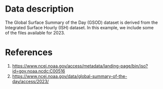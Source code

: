 # Data description

The Global Surface Summary of the Day (GSOD) dataset is derived from the Integrated Surface Hourly (ISH) dataset. 
In this example, we include some of the files available for 2023.

# References

1. https://www.ncei.noaa.gov/access/metadata/landing-page/bin/iso?id=gov.noaa.ncdc:C00516
2. https://www.ncei.noaa.gov/data/global-summary-of-the-day/access/2023/
